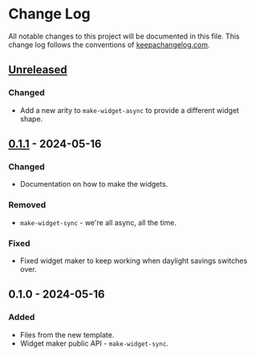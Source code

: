 # Change Log
All notable changes to this project will be documented in this file. This change log follows the conventions of [keepachangelog.com](http://keepachangelog.com/).

## [Unreleased]
### Changed
- Add a new arity to `make-widget-async` to provide a different widget shape.

## [0.1.1] - 2024-05-16
### Changed
- Documentation on how to make the widgets.

### Removed
- `make-widget-sync` - we're all async, all the time.

### Fixed
- Fixed widget maker to keep working when daylight savings switches over.

## 0.1.0 - 2024-05-16
### Added
- Files from the new template.
- Widget maker public API - `make-widget-sync`.

[Unreleased]: https://sourcehost.site/your-name/tp2/compare/0.1.1...HEAD
[0.1.1]: https://sourcehost.site/your-name/tp2/compare/0.1.0...0.1.1
